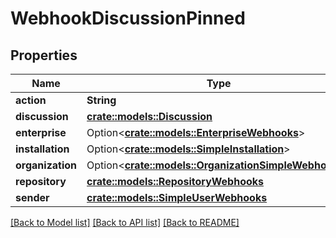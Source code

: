 # WebhookDiscussionPinned

## Properties

Name | Type | Description | Notes
------------ | ------------- | ------------- | -------------
**action** | **String** |  | 
**discussion** | [**crate::models::Discussion**](discussion.md) |  | 
**enterprise** | Option<[**crate::models::EnterpriseWebhooks**](enterprise-webhooks.md)> |  | [optional]
**installation** | Option<[**crate::models::SimpleInstallation**](simple-installation.md)> |  | [optional]
**organization** | Option<[**crate::models::OrganizationSimpleWebhooks**](organization-simple-webhooks.md)> |  | [optional]
**repository** | [**crate::models::RepositoryWebhooks**](repository-webhooks.md) |  | 
**sender** | [**crate::models::SimpleUserWebhooks**](simple-user-webhooks.md) |  | 

[[Back to Model list]](../README.md#documentation-for-models) [[Back to API list]](../README.md#documentation-for-api-endpoints) [[Back to README]](../README.md)


